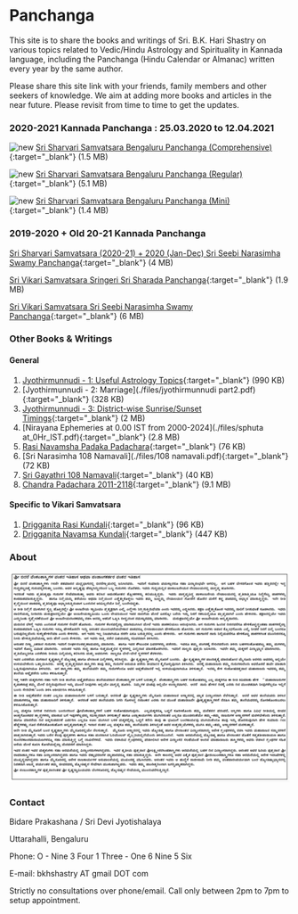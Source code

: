 # Panchanga

This site is to share the books and writings of Sri. B.K. Hari Shastry on various topics related to Vedic/Hindu Astrology and Spirituality in Kannada language, including the Panchanga (Hindu Calendar or Almanac) written every year by the same author.

Please share this site link with your friends, family members and other seekers of knowledge. We aim at adding more books and articles in the near future. Please revisit from time to time to get the updates.

### 2020-2021 Kannada Panchanga : 25.03.2020 to 12.04.2021
![new](https://panchanga.karigiri.net/new.png "NEW")
[Sri Sharvari Samvatsara Bengaluru Panchanga (Comprehensive)](./files/sharvari_50.pdf){:target="_blank"} (1.5 MB)

![new](https://panchanga.karigiri.net/new.png "NEW")
[Sri Sharvari Samvatsara Bengaluru Panchanga (Regular)](./files/sharvari_30.pdf){:target="_blank"} (5.1 MB)

![new](https://panchanga.karigiri.net/new.png "NEW")
[Sri Sharvari Samvatsara Bengaluru Panchanga (Mini)](./files/sharvari_20.pdf){:target="_blank"} (1.4 MB)


### 2019-2020 + Old 20-21 Kannada Panchanga

[Sri Sharvari Samvatsara (2020-21) + 2020 (Jan-Dec) Sri Seebi Narasimha Swamy Panchanga](./files/sharvari_muhurtha_panchanga.pdf){:target="_blank"} (4 MB)

[Sri Vikari Samvatsara Sringeri Sri Sharada Panchanga](./files/vikari_sringeri_panchanga.pdf){:target="_blank"} (1.9 MB)

[Sri Vikari Samvatsara Sri Seebi Narasimha Swamy Panchanga](./files/sheebi_pan.pdf){:target="_blank"} (6 MB)


### Other Books & Writings

#### General
1. [Jyothirmunnudi - 1: Useful Astrology Topics](./files/jyothirmunnudi_part1.pdf){:target="_blank"} (990 KB)
2. [Jyothirmunnudi - 2: Marriage](./files/jyothirmunnudi part2.pdf){:target="_blank"} (328 KB)
3. [Jyothirmunnudi - 3: District-wise Sunrise/Sunset Timings](./files/jyothirmunnudi_part_3_A5.pdf){:target="_blank"} (2 MB)
4. [Nirayana Ephemeries at 0.00 IST from 2000-2024](./files/sphuta at_0Hr_IST.pdf){:target="_blank"} (2.8 MB)
5. [Rasi Navamsha Padaka Padachara](./files/NEW_raSI_Navamsha_padaka_PADACHARA.pdf){:target="_blank"} (76 KB)
6. [Sri Narasimha 108 Namavali](./files/108 namavali.pdf){:target="_blank"} (72 KB)
7. [Sri Gayathri 108 Namavali](./files/gayatri_saptarshi_108.pdf){:target="_blank"} (40 KB)
8. [Chandra Padachara 2011-2118](./files/chandra_padchara_2011_2118.pdf){:target="_blank"} (9.1 MB)



#### Specific to Vikari Samvatsara

1. [Drigganita Rasi Kundali](./files/RASI_vikari.pdf){:target="_blank"} (96 KB)
2. [Drigganita Navamsa Kundali](./files/NAVAMSA_vikari.pdf){:target="_blank"} (447 KB)

### About
![Image](about.png)

### Contact

Bidare Prakashana / Sri Devi Jyotishalaya

Uttarahalli, Bengaluru

Phone: O - Nine 3 Four 1 Three - One 6 Nine 5 Six

E-mail: bkhshastry AT gmail DOT com

Strictly no consultations over phone/email. Call only between 2pm to 7pm to setup appointment.
